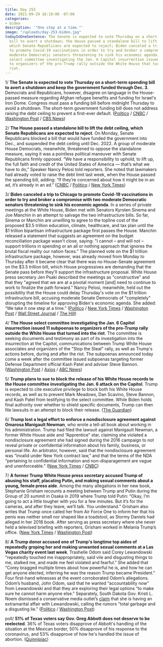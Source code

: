 ```yaml
---
title: Day 253
date: 2021-09-29 16:19:00 -07:00
categories:
- biden
description: '"One step at a time."'
image: "/uploads/day-253-biden.jpg"
todayInOneSentence: The Senate is expected to vote Thursday on a short-term spending
  bill to avert a shutdown; the House passed a standalone bill to lift the debt ceiling,
  which Senate Republicans are expected to reject; Biden canceled a trip to Chicago
  to promote Covid-19 vaccinations in order to try and broker a compromise with two
  moderate Democratic senators threatening to sink his economic agenda; and the House
  select committee investigating the Jan. 6 Capitol insurrection issued 11 subpoenas
  to organizers of the pro-Trump rally outside the White House that turned into the
  riot.
---
```


1/ **The Senate is expected to vote Thursday on a short-term spending bill to avert a shutdown and keep the government funded through Dec. 3**. Democrats and Republicans, however, disagree on language in the House-passed measure regarding Afghan refugee benefits and funding for Israel's Iron Dome. Congress must pass a funding bill before midnight Thursday to avoid a shutdown. The short-term government funding bill does not address raising the debt ceiling to prevent a first-ever default. ([Politico](https://www.politico.com/news/2021/09/29/government-shutdown-funding-514695) / [CNBC](https://www.cnbc.com/2021/09/29/government-shutdown-schumer-says-senate-may-vote-on-funding-bill.html) / [Washington Post](https://www.washingtonpost.com/us-policy/2021/09/29/senate-funding-government-shutdown/) / [CBS News](https://www.cbsnews.com/news/government-shutdown-2021-senate-bill-vote/))

2/ **The House passed a standalone bill to lift the debt ceiling, which Senate Republicans are expected to reject**. On Monday, Senate Republicans blocked a bill that would have funded the government into Dec., and suspended the debt ceiling until Dec. 2022. A group of moderate House Democrats, meanwhile, threatened to oppose the standalone measure, saying it was a pointless political maneuver with Senate Republicans firmly opposed. “We have a responsibility to uphold, to lift up, the full faith and credit of the United States of America — that’s what we have to do,” Speaker Nancy Pelosi told reporters. She noted that lawmakers had already voted to raise the debt limit last week, when the House passed the spending bill, adding: “If they’re concerned about how it might be in an ad, it’s already in an ad.” ([CNBC](https://www.cnbc.com/2021/09/29/debt-ceiling-pelosi-says-house-will-vote-to-prevent-us-default.html) / [Politico](https://www.politico.com/news/2021/09/29/nancy-pelosi-debt-ceiling-514659) / [New York Times](https://www.nytimes.com/2021/09/29/us/politics/debt-limit-spending-bill.html))

3/ **Biden canceled a trip to Chicago to promote Covid-19 vaccinations in order to try and broker a compromise with two moderate Democratic senators threatening to sink his economic agenda**. In a series of private meetings at the White House, Biden met with Senators Kyrsten Sinema and Joe Manchin in an attempt to salvage the two infrastructure bills. So far, Sinema or Manchin are unwilling to agree to the topline cost of the proposed $3.5 trillion education, climate, healthcare, and tax plan until the $1 trillion bipartisan infrastructure package first passes the House. Manchin released a statement that suggests an agreement on the budget reconciliation package wasn't close, saying: "I cannot – and will not – support trillions in spending or an all or nothing approach that ignores the brutal fiscal reality our nation faces.” The planned vote on the $1 trillion infrastructure package, however, was already moved from Monday to Thursday after it became clear that there was no House-Senate agreement on the $3.5 trillion bill, which House progressives are demanding that the Senate pass before they'll support the infrastructure proposal. White House press secretary Jen Psaki described the meetings as "constructive" and that they "agreed that we are at a pivotal moment \[and\] need to continue to work to finalize the path forward." Nancy Pelosi, meanwhile, held out the possibility that the House could delay Thursday's vote on the $1 trillion infrastructure bill, accusing moderate Senate Democrats of "completely" disrupting the timeline for approving Biden's economic agenda. She added: “We take it one step at a time.” ([Politico](https://www.politico.com/news/2021/09/28/manchin-sinema-dems-biden-514574) / [New York Times](https://www.nytimes.com/2021/09/29/business/economy/biden-agenda-sinema-manchin.html) / [Washington Post](https://www.washingtonpost.com/us-policy/2021/09/29/biden-pelosi-democrats-infrastructure/) / [Wall Street Journal](https://www.wsj.com/articles/democrats-aim-to-keep-government-funded-as-talks-continue-on-3-5-trillion-bill-11632934535?mod=hp_lead_pos1) / [The Hill](https://thehill.com/homenews/house/574469-pelosi-leaves-room-to-delay-infrastructure-vote?rl=1))

4/ **The House select committee investigating the Jan. 6 Capitol insurrection issued 11 subpoenas to organizers of the pro-Trump rally outside the White House that turned into the riot**. The committee is seeking documents and testimony as part of its investigation into the insurrection at the Capitol, communications between Trump White House associates and organizers of the "Stop the Steal" rally, as well as Trump's actions before, during and after the riot. The subpoenas announced today come a week after the committee issued subpoenas targeting former Defense Department official Kash Patel and adviser Steve Bannon. ([Washington Post](https://www.washingtonpost.com/politics/jan6-committee-subpoenas-rally-planners/2021/09/29/8c73eb68-216a-11ec-b3d6-8cdebe60d3e2_story.html) / [Axios](https://www.axios.com/jan-6-select-committee-subpoenas-1ba34603-8c4b-44ed-a4d3-df850111ba9c.html) / [ABC News](https://abcnews.go.com/Politics/select-committee-issues-subpoenas-11-planning-jan-rally/story?id=80312274))

5/ **Trump plans to sue to block the release of his White House records to the House committee investigating the Jan. 6 attack on the Capitol**. Trump is expected to cite executive privilege to block both his White House records, as well as to prevent Mark Meadows, Dan Scavino, Steve Bannon, and Kash Patel from testifying to the select committee. While Biden holds final authority over whether to shield specific documents, Trump can then file lawsuits in an attempt to block their release. ([The Guardian](https://www.theguardian.com/us-news/2021/sep/29/donald-trump-6-january-records-sue))

6/ **Trump lost a legal effort to enforce a nondisclosure agreement against Omarosa Manigault Newman**, who wrote a tell-all book about working in his administration. Trump had filed the lawsuit against Manigault Newman, a former White House aide and “Apprentice” star, claiming she violated a nondisclosure agreement she had signed during the 2016 campaign to not reveal private or confidential information about his family, business, or personal life. An arbitrator, however, said that the nondisclosure agreement was “invalid under New York contract law,” and that the terms of the NDA “pertaining to confidential information and non-disparagement are vague and unenforceable.” ([New York Times](https://www.nytimes.com/2021/09/28/us/politics/trump-omarosa-nda-suit.html) / [CNBC](https://www.cnbc.com/2021/09/28/trump-loses-to-omarosa-manigault-newman-in-arbitration-fight-over-book.html))

7/ **A former Trump White House press secretary accused Trump of abusing his staff, placating Putin, and making sexual comments about a young, female press aide**. Among the many allegations in her new book, Stephanie Grisham recounts a meeting between Trump and Putin during the Group of 20 summit in Osaka in 2019 where Trump told Putin: “Okay, I’m going to act a little tougher with you for a few minutes. But it’s for the cameras, and after they leave, we’ll talk. You understand.” Grisham also writes that Trump once called her from Air Force One to inform her that his penis was neither small nor shaped like a toadstool, as Stormy Daniels had alleged in her 2018 book. After serving as press secretary where she never held a televised briefing with reporters, Grisham worked in Melania Trump’s office. ([New York Times](https://www.nytimes.com/2021/09/28/us/politics/stephanie-grishams-book-trump.html) / [Washington Post](https://www.washingtonpost.com/lifestyle/stephanie-grisham-book/2021/09/27/6589e23c-1cf1-11ec-8380-5fbadbc43ef8_story.html))

8/ **A Trump donor accused one of Trump's longtime top aides of repeatedly groping her and making unwanted sexual comments at a Las Vegas charity event last week**. Trashelle Odom said Corey Lewandowski “repeatedly touched me inappropriately, said vile and disgusting things to me, stalked me, and made me feel violated and fearful.” She added that “Corey bragged multiple times about how powerful he is, and how he can get anyone elected, inferring he was the reason Trump became President." Four first-hand witnesses at the event corroborated Odom’s allegations. Odom’s husband, John Odom, said that he wanted “accountability now” from Lewandowski and that they are exploring their legal options “to make sure he cannot harm anyone else.” Separately, South Dakota Gov. Kristi L. Noem dismissed a conservative media outlet’s [claim](https://amgreatness.com/2021/09/28/kristi-noem-shows-why-republicans-cant-have-nice-things/) that she is having an extramarital affair with Lewandowski, calling the rumors "total garbage and a disgusting lie." ([Politico](https://www.politico.com/news/2021/09/29/corey-lewandowski-sexual-advances-allegations-514650) / [Washington Post](https://www.washingtonpost.com/politics/kristi-noem-affair-allegations-lewandowski/2021/09/29/859ad8da-2154-11ec-9309-b743b79abc59_story.html))

poll/ **51% of Texas voters say Gov. Greg Abbott does not deserve to be reelected**. 36% of Texas voters disapprove of Abbott's handling of the situation at the Mexican border, 50% disapprove of his response to the coronavirus, and 53% disapprove of how he's handled the issue of abortion. ([Quinnipiac](https://poll.qu.edu/poll-release?releaseid=3821))